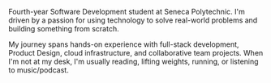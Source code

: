 Fourth-year Software Development student at Seneca Polytechnic. I'm driven by a passion for using technology to solve real-world problems and building something from scratch.



My journey spans hands-on experience with full-stack development, Product Design, cloud infrastructure, and collaborative team projects. When I'm not at my desk, I'm usually reading, lifting weights, running, or listening to music/podcast.
